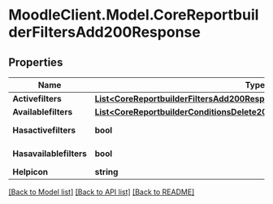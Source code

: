# MoodleClient.Model.CoreReportbuilderFiltersAdd200Response

## Properties

Name | Type | Description | Notes
------------ | ------------- | ------------- | -------------
**Activefilters** | [**List&lt;CoreReportbuilderFiltersAdd200ResponseActivefiltersInner&gt;**](CoreReportbuilderFiltersAdd200ResponseActivefiltersInner.md) |  | 
**Availablefilters** | [**List&lt;CoreReportbuilderConditionsDelete200ResponseAvailableconditionsInner&gt;**](CoreReportbuilderConditionsDelete200ResponseAvailableconditionsInner.md) |  | 
**Hasactivefilters** | **bool** | hasactivefilters | [default to null]
**Hasavailablefilters** | **bool** | hasavailablefilters | [default to null]
**Helpicon** | **string** | helpicon | 

[[Back to Model list]](../README.md#documentation-for-models) [[Back to API list]](../README.md#documentation-for-api-endpoints) [[Back to README]](../README.md)

